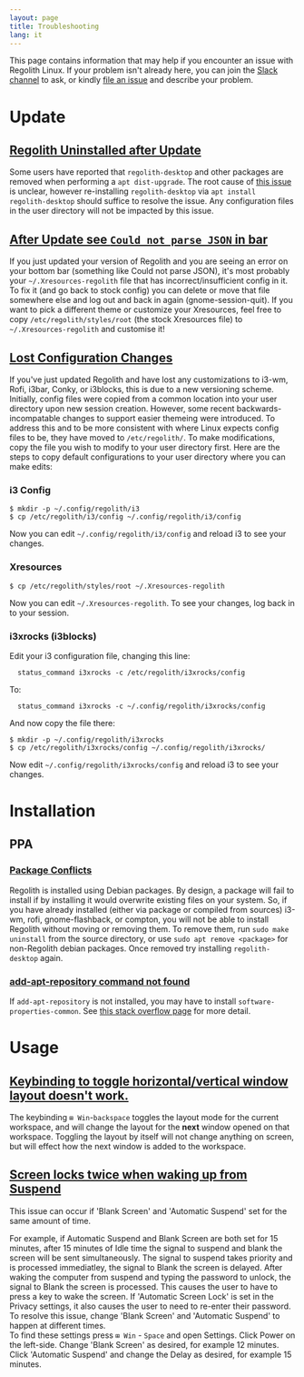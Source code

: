 ```yaml
---
layout: page
title: Troubleshooting
lang: it
---
```


This page contains information that may help if you encounter an issue with Regolith Linux. If your problem isn't already here, you can join the [Slack channel](https://regolith-linux.herokuapp.com/) to ask, or kindly [file an issue](https://github.com/regolith-linux/regolith-desktop/issues) and describe your problem.

# Update

## [Regolith Uninstalled after Update](#uninstalled)

Some users have reported that `regolith-desktop` and other packages are removed when performing a `apt dist-upgrade`.  The root cause of [this issue](https://github.com/regolith-linux/regolith-desktop/issues/120) is unclear, however re-installing `regolith-desktop` via `apt install regolith-desktop` should suffice to resolve the issue.  Any configuration files in the user directory will not be impacted by this issue.

## [After Update see `Could not parse JSON` in bar](#outdated-xresources)

If you just updated your version of Regolith and you are seeing an error on your bottom bar (something like Could not parse JSON), it's most probably your `~/.Xresources-regolith` file that has incorrect/insufficient config in it. To fix it (and go back to stock config) you can delete or move that file somewhere else and log out and back in again (gnome-session-quit). If you want to pick a different theme or customize your Xresources, feel free to copy `/etc/regolith/styles/root` (the stock Xresources file) to `~/.Xresources-regolith` and customise it!

## [Lost Configuration Changes](#where-is-config)

If you've just updated Regolith and have lost any customizations to i3-wm, Rofi, i3bar, Conky, or i3blocks, this is due to a new versioning scheme.  Initially, config files were copied from a common location into your user directory upon new session creation.  However, some recent backwards-incompatable changes to support easier themeing were introduced.  To address this and to be more consistent with where Linux expects config files to be, they have moved to `/etc/regolith/`.  To make modifications, copy the file you wish to modify to your user directory first.  Here are the steps to copy default configurations to your user directory where you can make edits:

### i3 Config
```
$ mkdir -p ~/.config/regolith/i3
$ cp /etc/regolith/i3/config ~/.config/regolith/i3/config
```
Now you can edit `~/.config/regolith/i3/config` and reload i3 to see your changes.

### Xresources
```
$ cp /etc/regolith/styles/root ~/.Xresources-regolith
```
Now you can edit `~/.Xresources-regolith`.  To see your changes, log back in to your session.

### i3xrocks (i3blocks)
Edit your i3 configuration file, changing this line:
```
  status_command i3xrocks -c /etc/regolith/i3xrocks/config
```

To:
```
  status_command i3xrocks -c ~/.config/regolith/i3xrocks/config
```

And now copy the file there:
```
$ mkdir -p ~/.config/regolith/i3xrocks
$ cp /etc/regolith/i3xrocks/config ~/.config/regolith/i3xrocks/
```
Now edit `~/.config/regolith/i3xrocks/config` and reload i3 to see your changes.

# Installation

## PPA

### [Package Conflicts](#package-conflict)
Regolith is installed using Debian packages. By design, a package will fail to install if by installing it would overwrite existing files on your system.  So, if you have already installed (either via package or compiled from sources) i3-wm, rofi, gnome-flashback, or compton, you will not be able to install Regolith without moving or removing them.  To remove them, run `sudo make uninstall` from the source directory, or use `sudo apt remove <package>` for non-Regolith debian packages.  Once removed try installing `regolith-desktop` again.

### [add-apt-repository command not found](#add-apt-repoistory)
If `add-apt-repository` is not installed, you may have to install `software-properties-common`. See [this stack overflow page](https://askubuntu.com/questions/493460/how-to-install-add-apt-repository-using-the-terminal) for more detail.

# Usage

## [Keybinding to toggle horizontal/vertical window layout doesn't work.](#layout-keybinding)

The keybinding `⊞ Win`-`backspace` toggles the layout mode for the current workspace, and will change the layout for the __next__ window opened on that workspace.  Toggling the layout by itself will not change anything on screen, but will effect how the next window is added to the workspace.

## [Screen locks twice when waking up from Suspend](#screen-lock)

This issue can occur if 'Blank Screen' and 'Automatic Suspend' set for the same amount of time.<br/>

For example, if Automatic Suspend and Blank Screen are both set for 15 minutes, after 15 minutes of Idle time the signal to suspend and blank the screen will be sent simultaneously.  The signal to suspend takes priority and is processed immediatley, the signal to Blank the screen is delayed. After waking the computer from suspend and typing the password to unlock, the signal to Blank the screen is processed.  This causes the user to have to press a key to wake the screen.  If 'Automatic Screen Lock' is set in the Privacy settings, it also causes the user to need to re-enter their password.
<br/>
To resolve this issue, change 'Blank Screen' and 'Automatic Suspend' to happen at different times.
<br/>
To find these settings press `⊞ Win` - `Space` and open Settings.  Click Power on the left-side. Change 'Blank Screen' as desired, for example 12 minutes.  Click 'Automatic Suspend' and change the Delay as desired, for example 15 minutes.